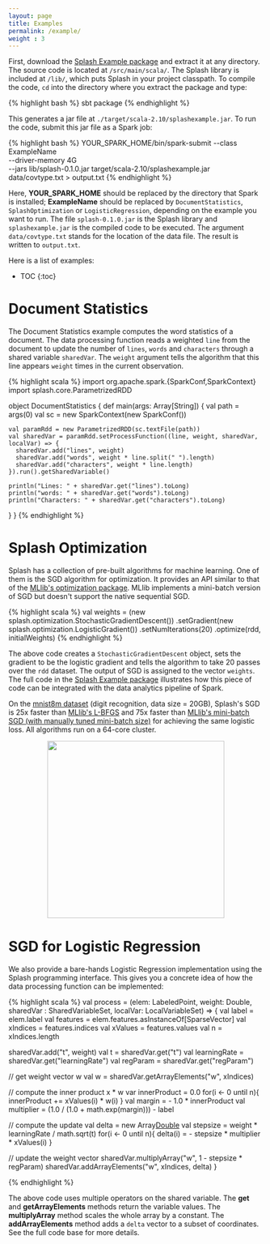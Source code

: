 ```yaml
---
layout: page
title: Examples
permalink: /example/
weight : 3
---
```


First, download the [Splash Example package](https://github.com/zhangyuc/splash/blob/master/examples/SplashExample.tar.gz?raw=true) and extract it at any directory. The source code is located at `/src/main/scala/`. The Splash library is included at `/lib/`, which puts Splash in your project classpath. To compile the code, `cd` into the directory where you extract the package and type:

{% highlight bash %}
sbt package
{% endhighlight %}

This generates a jar file at `./target/scala-2.10/splashexample.jar`. To run the code, submit this jar file as a Spark job:

{% highlight bash %}
YOUR_SPARK_HOME/bin/spark-submit --class ExampleName \
  --driver-memory 4G \
  --jars lib/splash-0.1.0.jar target/scala-2.10/splashexample.jar \
  data/covtype.txt > output.txt
{% endhighlight %}

Here, **YOUR_SPARK_HOME** should be replaced by the directory that Spark is installed; **ExampleName** should be replaced by `DocumentStatistics`, `SplashOptimization` or `LogisticRegression`, depending on the example you want to run. The file `splash-0.1.0.jar` is the Splash library and `splashexample.jar` is the compiled code to be executed. The argument `data/covtype.txt` stands for the location of the data file. The result is written to `output.txt`.

Here is a list of examples:

* TOC
{:toc}

# Document Statistics

The Document Statistics example computes the word statistics of a document. The data processing function reads a weighted `line` from the document to update the number of `lines`, `words` and `characters` through a shared variable `sharedVar`. The `weight` argument tells the algorithm that this line appears `weight` times in the current observation.

{% highlight scala %}
import org.apache.spark.{SparkConf,SparkContext}
import splash.core.ParametrizedRDD

object DocumentStatistics {
  def main(args: Array[String]) {
    val path = args(0)
    val sc = new SparkContext(new SparkConf())
    
    val paramRdd = new ParametrizedRDD(sc.textFile(path))
    val sharedVar = paramRdd.setProcessFunction((line, weight, sharedVar, localVar) => {
      sharedVar.add("lines", weight)
      sharedVar.add("words", weight * line.split(" ").length)
      sharedVar.add("characters", weight * line.length)
    }).run().getSharedVariable()
    
    println("Lines: " + sharedVar.get("lines").toLong)
    println("words: " + sharedVar.get("words").toLong)
    println("Characters: " + sharedVar.get("characters").toLong)
  }
}
{% endhighlight %}


# Splash Optimization

Splash has a collection of pre-built algorithms for machine learning. One of them is the SGD algorithm for optimization. It provides an API similar to that of the [MLlib's optimization package](https://spark.apache.org/docs/latest/mllib-optimization.html). MLlib implements a mini-batch version of SGD but doesn't support the native sequential SGD. 

{% highlight scala %}
val weights = (new splash.optimization.StochasticGradientDescent())
  .setGradient(new splash.optimization.LogisticGradient())
  .setNumIterations(20)
  .optimize(rdd, initialWeights)
{% endhighlight %}

The above code creates a `StochasticGradientDescent` object, sets the gradient to be the logistic gradient and tells the algorithm to take 20 passes over the `rdd` dataset. The output of SGD is assigned to the vector `weights`. The full code in the [Splash Example package](https://github.com/zhangyuc/splash/blob/master/examples/SplashExample.tar.gz?raw=true) illustrates how this piece of code can be integrated with the data analytics pipeline of Spark.

On the [mnist8m dataset](http://www.csie.ntu.edu.tw/~cjlin/libsvmtools/datasets/multiclass.html#mnist8m) (digit recognition, data size = 20GB), Splash's SGD is 25x faster than [MLlib's L-BFGS](https://spark.apache.org/docs/latest/mllib-optimization.html#l-bfgs) and 75x faster than [MLlib's mini-batch SGD (with manually tuned mini-batch size)](https://spark.apache.org/docs/latest/mllib-optimization.html#gradient-descent-and-stochastic-gradient-descent) for achieving the same logistic loss. All algorithms run on a 64-core cluster. 

<p align="center">
<img src="https://raw.githubusercontent.com/zhangyuc/splash/master/images/compare-with-lbfgs.png" width="350">
</p>


# SGD for Logistic Regression

We also provide a bare-hands Logistic Regression implementation using the Splash programming interface. This gives you a concrete idea of how the data processing function can be implemented:

{% highlight scala %}
val process = (elem: LabeledPoint, weight: Double, sharedVar : SharedVariableSet,  localVar: LocalVariableSet) => {
  val label = elem.label
  val features = elem.features.asInstanceOf[SparseVector]
  val xIndices = features.indices
  val xValues = features.values
  val n = xIndices.length
  
  sharedVar.add("t", weight)
  val t = sharedVar.get("t")
  val learningRate = sharedVar.get("learningRate")
  val regParam = sharedVar.get("regParam")
  
  // get weight vector w
  val w = sharedVar.getArrayElements("w", xIndices)
  
  // compute the inner product x * w
  var innerProduct = 0.0
  for(i <- 0 until n){
    innerProduct += xValues(i) * w(i)
  }
  val margin = - 1.0 * innerProduct
  val multiplier = (1.0 / (1.0 + math.exp(margin))) - label
  
  // compute the update
  val delta = new Array[Double](n)
  val stepsize = weight * learningRate / math.sqrt(t)
  for(i <- 0 until n){
    delta(i) = - stepsize * multiplier * xValues(i)
  }
  
  // update the weight vector
  sharedVar.multiplyArray("w", 1 - stepsize * regParam)
  sharedVar.addArrayElements("w", xIndices, delta)
}

{% endhighlight %}

The above code uses multiple operators on the shared variable. The **get** and **getArrayElements** methods return the variable values. The **multiplyArray** method scales the whole array by a constant. The **addArrayElements** method adds a `delta` vector to a subset of coordinates. See the full code base for more details.


